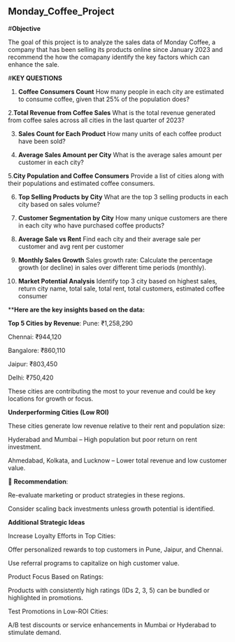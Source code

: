 ##  **Monday_Coffee_Project**                        



#**Objective**

The goal of this project is to analyze the sales data of Monday Coffee, a company that has been selling its products online since January 2023
and recommend the how the comapany identify the key factors which can enhance the sale.

#**KEY QUESTIONS**
                              
1. **Coffee Consumers Count**
How many people in each city are estimated to consume coffee, given that 25% of the population does?

  2.**Total Revenue from Coffee Sales**
What is the total revenue generated from coffee sales across all cities in the last quarter of 2023?

3. **Sales Count for Each Product**
How many units of each coffee product have been sold?

4. **Average Sales Amount per City**
What is the average sales amount per customer in each city?

  5.**City Population and Coffee Consumers**
Provide a list of cities along with their populations and estimated coffee consumers.

6. **Top Selling Products by City**
What are the top 3 selling products in each city based on sales volume?

7. **Customer Segmentation by City**
How many unique customers are there in each city who have purchased coffee products?

8. **Average Sale vs Rent**
Find each city and their average sale per customer and avg rent per customer

9. **Monthly Sales Growth**
Sales growth rate: Calculate the percentage growth (or decline) in sales over different time periods (monthly).

10. **Market Potential Analysis**
Identify top 3 city based on highest sales, return city name, total sale, total rent, total customers, estimated coffee consumer

          
****Here are the key insights based on the data:**

**Top 5 Cities by Revenue**:
Pune: ₹1,258,290

Chennai: ₹944,120

Bangalore: ₹860,110

Jaipur: ₹803,450

Delhi: ₹750,420

These cities are contributing the most to your revenue and could be key locations for growth or focus.





******Underperforming Cities (Low ROI)******


These cities generate low revenue relative to their rent and population size:

Hyderabad and Mumbai – High population but poor return on rent investment.

Ahmedabad, Kolkata, and Lucknow – Lower total revenue and low customer value.

📌 **Recommendation**:


Re-evaluate marketing or product strategies in these regions.

Consider scaling back investments unless growth potential is identified.




**Additional Strategic Ideas**

Increase Loyalty Efforts in Top Cities:

Offer personalized rewards to top customers in Pune, Jaipur, and Chennai.

Use referral programs to capitalize on high customer value.

Product Focus Based on Ratings:

Products with consistently high ratings (IDs 2, 3, 5) can be bundled or highlighted in promotions.

Test Promotions in Low-ROI Cities:

A/B test discounts or service enhancements in Mumbai or Hyderabad to stimulate demand.



